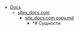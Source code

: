 - <a href = "E:\Node_projects\Node_Way\NBase\_Md\_Index\_Bash_Scripts\content\Docs\cat.Docs\dir.Docs.md">Docs</a>
    - <a href = "E:\Node_projects\Node_Way\NBase\_Md\_Index\_Bash_Scripts\content\Docs\sites_docs.com\cat.sites_docs.com\dir.sites_docs.com.md">sites_docs.com</a>
        - <a href = "E:\Node_projects\Node_Way\NBase\_Md\_Index\_Bash_Scripts\content\Docs\sites_docs.com\site_docs.com copy.md">site_docs.com copy.md</a>
            - *# Сущности
    
